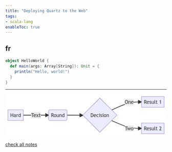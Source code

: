 ```yaml
---
title: "Deploying Quartz to the Web"
tags:
- scala-lang
enableToc: true
---
```

## fr

```scala
object HelloWorld {
  def main(args: Array[String]): Unit = {
    println("Hello, world!")
  }
}
```

---

![mermaid](/content/notes/images/pako.jpeg)


[check all notes](/notes)
